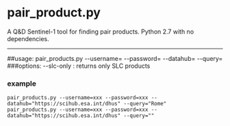 # pair_product.py
A Q&D Sentinel-1 tool for finding pair products.
Python 2.7 with no dependencies.
***
##usage:
    pair_products.py --username=<user> --password=<pass> --datahub=<datahub> --query=<query>
###options: 
    --slc-only : returns only SLC products 
### example
    pair_products.py --username=xxx --password=xxx --datahub="https://scihub.esa.int/dhus" --query="Rome"
    pair_products.py --username=xxx --password=xxx --datahub="https://scihub.esa.int/dhus" --query=""

